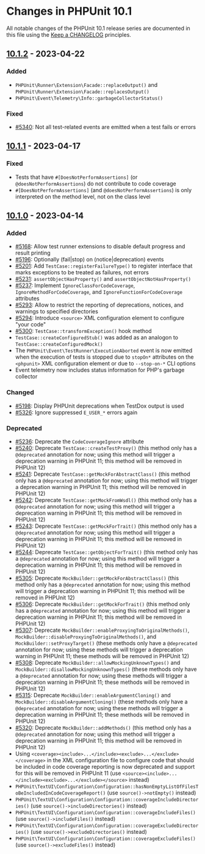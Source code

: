 # Changes in PHPUnit 10.1

All notable changes of the PHPUnit 10.1 release series are documented in this file using the [Keep a CHANGELOG](https://keepachangelog.com/) principles.

## [10.1.2] - 2023-04-22

### Added

* `PHPUnit\Runner\Extension\Facade::replaceOutput()` and `PHPUnit\Runner\Extension\Facade::replacesOutput()`
* `PHPUnit\Event\Telemetry\Info::garbageCollectorStatus()`

### Fixed

* [#5340](https://github.com/sebastianbergmann/phpunit/issues/5340): Not all test-related events are emitted when a test fails or errors

## [10.1.1] - 2023-04-17

### Fixed

* Tests that have `#[DoesNotPerformAssertions]` (or `@doesNotPerformAssertions`) do not contribute to code coverage
* `#[DoesNotPerformAssertions]` (and `@doesNotPerformAssertions`) is only interpreted on the method level, not on the class level

## [10.1.0] - 2023-04-14

### Added

* [#5168](https://github.com/sebastianbergmann/phpunit/issues/5168): Allow test runner extensions to disable default progress and result printing
* [#5196](https://github.com/sebastianbergmann/phpunit/issues/5196): Optionally (fail|stop) on (notice|deprecation) events
* [#5201](https://github.com/sebastianbergmann/phpunit/issues/5201): Add `TestCase::registerFailureType()` to register interface that marks exceptions to be treated as failures, not errors
* [#5231](https://github.com/sebastianbergmann/phpunit/pull/5231): `assertObjectHasProperty()` and `assertObjectNotHasProperty()`
* [#5237](https://github.com/sebastianbergmann/phpunit/issues/5237): Implement `IgnoreClassForCodeCoverage`, `IgnoreMethodForCodeCoverage`, and `IgnoreFunctionForCodeCoverage` attributes
* [#5293](https://github.com/sebastianbergmann/phpunit/issues/5293): Allow to restrict the reporting of deprecations, notices, and warnings to specified directories
* [#5294](https://github.com/sebastianbergmann/phpunit/issues/5294): Introduce `<source>` XML configuration element to configure "your code"
* [#5300](https://github.com/sebastianbergmann/phpunit/issues/5300): `TestCase::transformException()` hook method
* `TestCase::createConfiguredStub()` was added as an analogon to `TestCase::createConfiguredMock()`
* The `PHPUnit\Event\TestRunner\ExecutionAborted` event is now emitted when the execution of tests is stopped due to `stopOn*` attributes on the `<phpunit>` XML configuration element or due to `--stop-on-*` CLI options
* Event telemetry now includes status information for PHP's garbage collector

### Changed

* [#5198](https://github.com/sebastianbergmann/phpunit/issues/5198): Display PHPUnit deprecations when TestDox output is used
* [#5326](https://github.com/sebastianbergmann/phpunit/pull/5326): Ignore suppressed `E_USER_*` errors again

### Deprecated

* [#5236](https://github.com/sebastianbergmann/phpunit/issues/5236): Deprecate the `CodeCoverageIgnore` attribute
* [#5240](https://github.com/sebastianbergmann/phpunit/issues/5240): Deprecate `TestCase::createTestProxy()` (this method only has a `@deprecated` annotation for now; using this method will trigger a deprecation warning in PHPUnit 11; this method will be removed in PHPUnit 12)
* [#5241](https://github.com/sebastianbergmann/phpunit/issues/5241): Deprecate `TestCase::getMockForAbstractClass()` (this method only has a `@deprecated` annotation for now; using this method will trigger a deprecation warning in PHPUnit 11; this method will be removed in PHPUnit 12)
* [#5242](https://github.com/sebastianbergmann/phpunit/issues/5242): Deprecate `TestCase::getMockFromWsdl()` (this method only has a `@deprecated` annotation for now; using this method will trigger a deprecation warning in PHPUnit 11; this method will be removed in PHPUnit 12)
* [#5243](https://github.com/sebastianbergmann/phpunit/issues/5243): Deprecate `TestCase::getMockForTrait()` (this method only has a `@deprecated` annotation for now; using this method will trigger a deprecation warning in PHPUnit 11; this method will be removed in PHPUnit 12)
* [#5244](https://github.com/sebastianbergmann/phpunit/issues/5244): Deprecate `TestCase::getObjectForTrait()` (this method only has a `@deprecated` annotation for now; using this method will trigger a deprecation warning in PHPUnit 11; this method will be removed in PHPUnit 12)
* [#5305](https://github.com/sebastianbergmann/phpunit/issues/5305): Deprecate `MockBuilder::getMockForAbstractClass()` (this method only has a `@deprecated` annotation for now; using this method will trigger a deprecation warning in PHPUnit 11; this method will be removed in PHPUnit 12)
* [#5306](https://github.com/sebastianbergmann/phpunit/issues/5306): Deprecate `MockBuilder::getMockForTrait()` (this method only has a `@deprecated` annotation for now; using this method will trigger a deprecation warning in PHPUnit 11; this method will be removed in PHPUnit 12)
* [#5307](https://github.com/sebastianbergmann/phpunit/issues/5307): Deprecate `MockBuilder::enableProxyingToOriginalMethods()`, `MockBuilder::disableProxyingToOriginalMethods()`, and `MockBuilder::setProxyTarget()` (these methods only have a `@deprecated` annotation for now; using these methods will trigger a deprecation warning in PHPUnit 11; these methods will be removed in PHPUnit 12)
* [#5308](https://github.com/sebastianbergmann/phpunit/issues/5308): Deprecate `MockBuilder::allowMockingUnknownTypes()` and `MockBuilder::disallowMockingUnknownTypes()` (these methods only have a `@deprecated` annotation for now; using these methods will trigger a deprecation warning in PHPUnit 11; these methods will be removed in PHPUnit 12)
* [#5315](https://github.com/sebastianbergmann/phpunit/issues/5315): Deprecate `MockBuilder::enableArgumentCloning()` and `MockBuilder::disableArgumentCloning()` (these methods only have a `@deprecated` annotation for now; using these methods will trigger a deprecation warning in PHPUnit 11; these methods will be removed in PHPUnit 12)
* [#5320](https://github.com/sebastianbergmann/phpunit/issues/5320): Deprecate `MockBuilder::addMethods()` (this method only has a `@deprecated` annotation for now; using this method will trigger a deprecation warning in PHPUnit 11; this method will be removed in PHPUnit 12)
* Using `<coverage><include>...</include><exclude>...</exclude></coverage>` in the XML configuration file to configure code that should be included in code coverage reporting is now deprecated and support for this will be removed in PHPUnit 11 (use `<source><include>...</include><exclude>...</exclude></source>` instead)
* `PHPUnit\TextUI\Configuration\Configuration::hasNonEmptyListOfFilesToBeIncludedInCodeCoverageReport()` (use `source()->notEmpty()` instead)
* `PHPUnit\TextUI\Configuration\Configuration::coverageIncludeDirectories()` (use `source()->includeDirectories()` instead)
* `PHPUnit\TextUI\Configuration\Configuration::coverageIncludeFiles()` (use `source()->includeFiles()` instead)
* `PHPUnit\TextUI\Configuration\Configuration::coverageExcludeDirectories()` (use `source()->excludeDirectories()` instead)
* `PHPUnit\TextUI\Configuration\Configuration::coverageExcludeFiles()` (use `source()->excludeFiles()` instead)

[10.1.2]: https://github.com/sebastianbergmann/phpunit/compare/10.1.1...10.1.2
[10.1.1]: https://github.com/sebastianbergmann/phpunit/compare/10.1.0...10.1.1
[10.1.0]: https://github.com/sebastianbergmann/phpunit/compare/10.0.19...10.1.0

